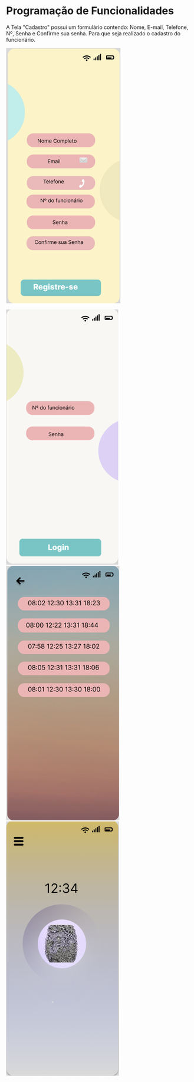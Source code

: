 # Programação de Funcionalidades
A Tela "Cadastro" possui um formulário contendo: Nome, E-mail, Telefone, Nº, Senha e Confirme sua senha. Para que seja realizado o cadastro do funcionário.

![cadastro](./img/cadastro.png)

![login](./img/login.png)
![marcacoes](./img/marcacoes.png)
![ponto](./img/ponto.png)
